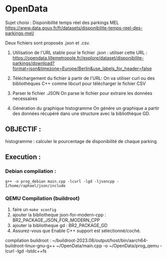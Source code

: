 # OpenData

Sujet choisi : Disponibilité temps réel des parkings MEL
https://www.data.gouv.fr/fr/datasets/disponibilite-temps-reel-des-parkings-mel/

Deux fichiers sont proposés .json et .csv. 

1) Utilisation de l'URL stable pour le fichier .json : 
utiliser cette URL : https://opendata.lillemetropole.fr//explore/dataset/disponibilite-parkings/download?format=json&timezone=Europe/Berlin&use_labels_for_header=false

2) Téléchargement du fichier à partir de l'URL: 
On va utiliser curl ou des bibliothèques C++ comme libcurl pour télécharger le fichier CSV

3) Parser le fichier .JSON
On parse le fichier pour extraire les données necessaires 

4) Génération du graphique histogramme
On génére un graphique a partir des données récupéré dans une structure avec la bibliothèque GD.

## OBJECTIF : 

histogramme : calculer le pourcentage de disponibilité de chaque parking


## Execution :
### Debian compilation :
`g++ -o prog_debian main.cpp -lcurl -lgd -ljsoncpp -I/home/raphael/json/include`

### QEMU Compilation (buildroot)
1) faire un `make xconfig`
2) ajouter la bibliotheque json-for-modern-cpp : BR2_PACKAGE_JSON_FOR_MODERN_CPP
3) ajouter la bibliotheque gd : BR2_PACKAGE_GD
4) Assurez-vous que Enable C++ support est sélectionné/coché.

compilation buildroot : ~/buildroot-2023.08/output/host/bin/aarch64-buildroot-linux-gnu-g++ ~/OpenData/main.cpp -o ~/OpenData/prog_qemu -lcurl -lgd -lstdc++fs
